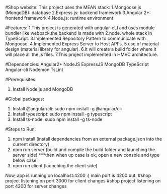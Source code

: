 #Shop website:
This project uses the MEAN stack:
1.Mongoose.js (MongoDB): database
2.Express.js: backend framework
3.Angular 2+: frontend framework
4.Node.js: runtime environment

#Features:
1.This project is generated with angular-cLI and uses module bundler like webpack.the backend is made with 2.node. whole stack in TypeScript.
3.Implemented Repository Pattern to communicate with Mongoose.
4.Implemented Express Server to Host API's.
5.use of material design (material library for angular).
6.It will create a build folder where it will place all the js files.
7.This project implemented in HMVC architecture.

#Dependencies:
Angular2+
NodeJS
ExpressJS
MongoDB
TypeScript
Angular-cli
Nodemon
TsLint

#Prerequisites:
1. Install Node.js and MongoDB

#Global packages:
1. Install @angular/cli: sudo npm install -g @angular/cli
2. Install typescript: sudo npm install -g typescript
3. Install ts-node: sudo npm install -g ts-node

#Steps to Run: 
1. npm install (install dependencies from an external package.json into the current directory)
2. npm run server (build and compile the build folder and launching the server side)
***then when up case is ok, open a new console and type below case:
3. npm run client (launching the client side)

Now, app is running on localhost:4200 :)
main port is 4200 but:
	#shop project listening on port 3000 for client changes
	#shop project listening on port 4200 for server changes




